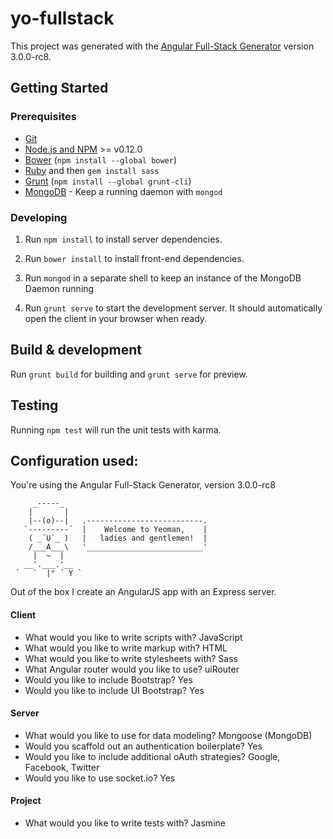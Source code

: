# yo-fullstack

This project was generated with the [Angular Full-Stack Generator](https://github.com/DaftMonk/generator-angular-fullstack) version 3.0.0-rc8.

## Getting Started

### Prerequisites

- [Git](https://git-scm.com/)
- [Node.js and NPM](nodejs.org) >= v0.12.0
- [Bower](bower.io) (`npm install --global bower`)
- [Ruby](https://www.ruby-lang.org) and then `gem install sass`
- [Grunt](http://gruntjs.com/) (`npm install --global grunt-cli`)
- [MongoDB](https://www.mongodb.org/) - Keep a running daemon with `mongod`

### Developing

1. Run `npm install` to install server dependencies.

2. Run `bower install` to install front-end dependencies.

3. Run `mongod` in a separate shell to keep an instance of the MongoDB Daemon running

4. Run `grunt serve` to start the development server. It should automatically open the client in your browser when ready.

## Build & development

Run `grunt build` for building and `grunt serve` for preview.

## Testing

Running `npm test` will run the unit tests with karma.

## Configuration used:

You're using the Angular Full-Stack Generator, version 3.0.0-rc8
```
     _-----_
    |       |
    |--(o)--|   .--------------------------.
   `---------´  |    Welcome to Yeoman,    |
    ( _´U`_ )   |   ladies and gentlemen!  |
    /___A___\   '__________________________'
     |  ~  |
   __'.___.'__
 ´   `  |° ´ Y `
```
Out of the box I create an AngularJS app with an Express server.

#### Client

* What would you like to write scripts with? JavaScript
* What would you like to write markup with? HTML
* What would you like to write stylesheets with? Sass
* What Angular router would you like to use? uiRouter
* Would you like to include Bootstrap? Yes
* Would you like to include UI Bootstrap? Yes

#### Server

* What would you like to use for data modeling? Mongoose (MongoDB)
* Would you scaffold out an authentication boilerplate? Yes
* Would you like to include additional oAuth strategies? Google, Facebook, Twitter
* Would you like to use socket.io? Yes

#### Project

* What would you like to write tests with? Jasmine
